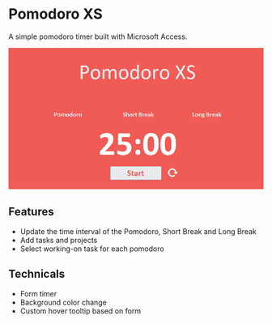 # Pomodoro XS
A simple pomodoro timer built with Microsoft Access.

![Timer Screenshot](/screenshots/timer-screen.png)

## Features
- Update the time interval of the Pomodoro, Short Break and Long Break
- Add tasks and projects
- Select working-on task for each pomodoro

## Technicals
- Form timer
- Background color change
- Custom hover tooltip based on form

